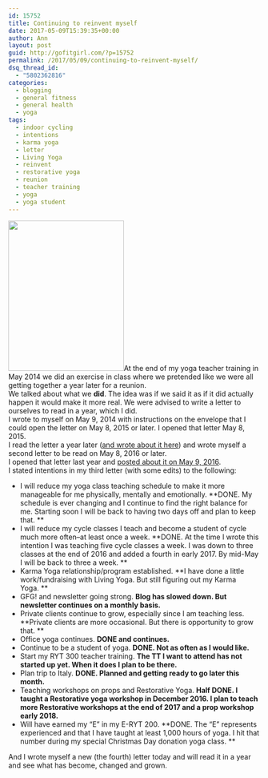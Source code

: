 ```yaml
---
id: 15752
title: Continuing to reinvent myself
date: 2017-05-09T15:39:35+00:00
author: Ann
layout: post
guid: http://gofitgirl.com/?p=15752
permalink: /2017/05/09/continuing-to-reinvent-myself/
dsq_thread_id:
  - "5802362816"
categories:
  - blogging
  - general fitness
  - general health
  - yoga
tags:
  - indoor cycling
  - intentions
  - karma yoga
  - letter
  - Living Yoga
  - reinvent
  - restorative yoga
  - reunion
  - teacher training
  - yoga
  - yoga student
---
```

<a href="http://gofitgirl.com/2017/05/continuing-to-reinvent-myself/2017-intentions-letters/" rel="attachment wp-att-15764"><img class="alignleft size-medium wp-image-15764" src="http://gofitgirl.com/wp-content/uploads/2017/05/2017-intentions-letters-231x300.jpg" alt="" width="231" height="300" /></a>At the end of my yoga teacher training in May 2014 we did an exercise in class where we pretended like we were all getting together a year later for a reunion.  
We talked about what we **did**. The idea was if we said it as if it did actually happen it would make it more real. We were advised to write a letter to ourselves to read in a year, which I did.  
I wrote to myself on May 9, 2014 with instructions on the envelope that I could open the letter on May 8, 2015 or later. I opened that letter May 8, 2015.  
I read the letter a year later ([and wrote about it here](http://gofitgirl.com/2015/05/fantasy/)) and wrote myself a second letter to be read on May 8, 2016 or later.  
I opened that letter last year and [posted about it on May 9, 2016](http://gofitgirl.com/2016/05/may-8/).  
<span id="sample-permalink"></span>I stated intentions in my third letter (with some edits) to the following:

  * I will reduce my yoga class teaching schedule to make it more manageable for me physically, mentally and emotionally. **DONE. My schedule is ever changing and I continue to find the right balance for me. Starting soon I will be back to having two days off and plan to keep that. **
  * I will reduce my cycle classes I teach and become a student of cycle much more often&#8211;at least once a week. **DONE. At the time I wrote this intention I was teaching five cycle classes a week. I was down to three classes at the end of 2016 and added a fourth in early 2017. By mid-May I will be back to three a week. **
  * Karma Yoga relationship/program established. **I have done a little work/fundraising with Living Yoga. But still figuring out my Karma Yoga. **
  * GFG! and newsletter going strong. **Blog has slowed down. But newsletter continues on a monthly basis.**
  * Private clients continue to grow, especially since I am teaching less. **Private clients are more occasional. But there is opportunity to grow that. **
  * Office yoga continues. **DONE and continues.**
  * Continue to be a student of yoga. **DONE. Not as often as I would like.**
  * Start my RYT 300 teacher training. **The TT I want to attend has not started up yet. When it does I plan to be there.**
  * Plan trip to Italy. **DONE. Planned and getting ready to go later this month.**
  * Teaching workshops on props and Restorative Yoga. **Half DONE. I taught a Restorative yoga workshop in December 2016. I plan to teach more Restorative workshops at the end of 2017 and a prop workshop early 2018.**
  * Will have earned my &#8220;E&#8221; in my E-RYT 200. **DONE. The &#8220;E&#8221; represents experienced and that I have taught at least 1,000 hours of yoga. I hit that number during my special Christmas Day donation yoga class. **

And I wrote myself a new (the fourth) letter today and will read it in a year and see what has become, changed and grown.